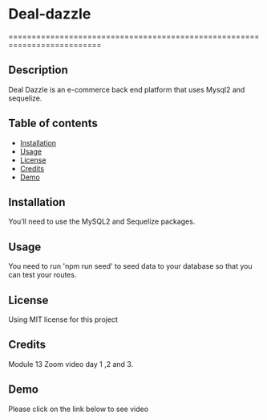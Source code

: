 # Deal-dazzle
==========================================================================
## Description
Deal Dazzle is an e-commerce back end platform that uses Mysql2 and sequelize. 
## Table of contents
- [Installation](#installation) 
- [Usage](#usage)
- [License](#license)
- [Credits](#credits)
- [Demo](#Demo)



## Installation
You’ll need to use the MySQL2 and Sequelize packages. 

## Usage
You need to run 'npm run seed' to seed data to your database so that you can test your routes.

## License
Using MIT license for this project

## Credits
Module 13
Zoom video day 1 ,2 and 3. 
## Demo
Please click on the link below to see video
